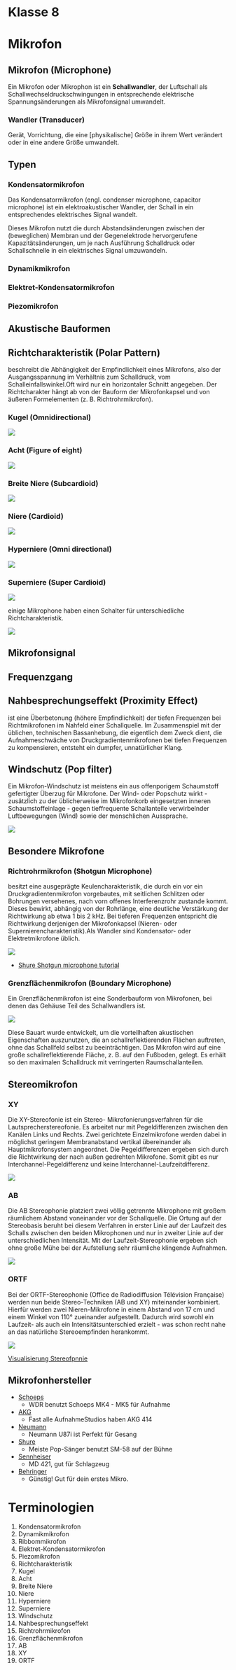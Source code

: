 # Klasse 8
# Mikrofon


## Mikrofon (Microphone)
Ein Mikrofon oder Mikrophon ist ein **Schallwandler**, der Luftschall als Schallwechseldruckschwingungen in entsprechende elektrische Spannungsänderungen als Mikrofonsignal umwandelt.



### Wandler (Transducer)
Gerät, Vorrichtung, die eine [physikalische] Größe in ihrem Wert verändert oder in eine andere Größe umwandelt.

## Typen
### Kondensatormikrofon
Das Kondensatormikrofon (engl. condenser microphone, capacitor microphone) ist ein elektroakustischer Wandler, der Schall in ein entsprechendes elektrisches Signal wandelt.

Dieses Mikrofon nutzt die durch Abstandsänderungen zwischen der (beweglichen) Membran und der Gegenelektrode hervorgerufene Kapazitätsänderungen, um je nach Ausführung Schalldruck oder Schallschnelle in ein elektrisches Signal umzuwandeln.



### Dynamikmikrofon



### Elektret-Kondensatormikrofon


### Piezomikrofon


## Akustische Bauformen

## Richtcharakteristik (Polar Pattern)
beschreibt die Abhängigkeit der Empfindlichkeit eines Mikrofons, also der Ausgangsspannung im Verhältnis zum Schalldruck, vom Schalleinfallswinkel.Oft wird nur ein horizontaler Schnitt angegeben. Der Richtcharakter hängt ab von der Bauform der Mikrofonkapsel und von äußeren Formelementen (z. B. Richtrohrmikrofon).

### Kugel (Omnidirectional)

![](Klasse8/kugel.png)
### Acht (Figure of eight)

![](Klasse8/figure_eight.png)
### Breite Niere (Subcardioid)

![](Klasse8/subcardioid.png)
### Niere (Cardioid)

![](Klasse8/cardioid.png)

### Hyperniere (Omni directional)

![](Klasse8/hypercardioid.png)

### Superniere (Super Cardioid)
![](Klasse8/supercardioid.png)

einige Mikrophone haben einen Schalter für unterschiedliche Richtcharakteristik.

![](Klasse8/schalter.png)

## Mikrofonsignal

## Frequenzgang





## Nahbesprechungseffekt (Proximity Effect)
ist eine Überbetonung (höhere Empfindlichkeit) der tiefen Frequenzen bei Richtmikrofonen im Nahfeld einer Schallquelle. Im Zusammenspiel mit der üblichen, technischen Bassanhebung, die eigentlich dem Zweck dient, die Aufnahmeschwäche von Druckgradientenmikrofonen bei tiefen Frequenzen zu kompensieren, entsteht ein dumpfer, unnatürlicher Klang.



## Windschutz (Pop filter)

Ein Mikrofon-Windschutz ist meistens ein aus offenporigem Schaumstoff gefertigter Überzug für Mikrofone. Der Wind- oder Popschutz wirkt - zusätzlich zu der üblicherweise im Mikrofonkorb eingesetzten inneren Schaumstoffeinlage - gegen tieffrequente Schallanteile verwirbelnder Luftbewegungen (Wind) sowie der menschlichen Aussprache.

![](Klasse8/popg.jpg)

## Besondere Mikrofone

### Richtrohrmikrofon (Shotgun Microphone)
besitzt eine ausgeprägte Keulencharakteristik, die durch ein vor ein Druckgradientenmikrofon vorgebautes, mit seitlichen Schlitzen oder Bohrungen versehenes, nach vorn offenes Interferenzrohr zustande kommt. Dieses bewirkt, abhängig von der Rohrlänge, eine deutliche Verstärkung der Richtwirkung ab etwa 1 bis 2 kHz. Bei tieferen Frequenzen entspricht die Richtwirkung derjenigen der Mikrofonkapsel (Nieren- oder Supernierencharakteristik).Als Wandler sind Kondensator- oder Elektretmikrofone üblich.

![](Klasse8/shotgun.jpg)
- [Shure Shotgun microphone tutorial](https://www.youtube.com/watch?v=h3LSEnI3ko0)

### Grenzflächenmikrofon (Boundary Microphone)
Ein Grenzflächenmikrofon ist eine Sonderbauform von Mikrofonen, bei denen das Gehäuse Teil des Schallwandlers ist.

![](Klasse8/boundary.jpg)

Diese Bauart wurde entwickelt, um die vorteilhaften akustischen Eigenschaften auszunutzen, die an schallreflektierenden Flächen auftreten, ohne das Schallfeld selbst zu beeinträchtigen. Das Mikrofon wird auf eine große schallreflektierende Fläche, z. B. auf den Fußboden, gelegt. Es erhält so den maximalen Schalldruck mit verringerten Raumschallanteilen.

## Stereomikrofon

### XY
Die XY-Stereofonie ist ein Stereo- Mikrofonierungsverfahren für die Lautsprecherstereofonie. Es arbeitet nur mit Pegeldifferenzen zwischen den Kanälen Links und Rechts. Zwei gerichtete Einzelmikrofone werden dabei in möglichst geringem Membranabstand vertikal übereinander als Hauptmikrofonsystem angeordnet. Die Pegeldifferenzen ergeben sich durch die Richtwirkung der nach außen gedrehten Mikrofone. Somit gibt es nur Interchannel-Pegeldifferenz und keine Interchannel-Laufzeitdifferenz.

![](Klasse8/xy.png)

### AB
Die AB Stereophonie platziert zwei völlig getrennte Mikrophone mit großem räumlichem Abstand voneinander vor der Schallquelle. Die Ortung auf der Stereobasis beruht bei diesem Verfahren in erster Linie auf der Laufzeit des Schalls zwischen den beiden Mikrophonen und nur in zweiter Linie auf der unterschiedlichen Intensität. Mit der Laufzeit-Stereophonie ergeben sich ohne große Mühe bei der Aufstellung sehr räumliche klingende Aufnahmen.

![](Klasse8/ab.png)

### ORTF
Bei der ORTF-Stereophonie (Office de Radiodiffusion Télévision Française) werden nun beide Stereo-Techniken (AB und XY) miteinander kombiniert. Hierfür werden zwei Nieren-Mikrofone in einem Abstand von 17 cm und einem Winkel von 110° zueinander aufgestellt. Dadurch wird sowohl ein Laufzeit- als auch ein Intensitätsunterschied erzielt - was schon recht nahe an das natürliche Stereoempfinden herankommt.

![](Klasse8/ortf.png)

[Visualisierung Stereofpnnie](http://www.sengpielaudio.com/Visualization-XY90.htm)
## Mikrofonhersteller

- [Schoeps](http://www.schoeps.de/en/home)
  - WDR benutzt Schoeps MK4 - MK5 für Aufnahme
- [AKG](http://www.akg.com/AKG-997.html)
  - Fast alle AufnahmeStudios haben AKG 414
- [Neumann](http://neumannusa.com)
  - Neumann U87i ist Perfekt für Gesang
- [Shure](http://www.shure.de)
  - Meiste Pop-Sänger benutzt SM-58 auf der Bühne
- [Sennheiser](http://en-de.sennheiser.com)
  - MD 421, gut für Schlagzeug
- [Behringer](http://www.behringer.com)
  - Günstig! Gut für dein erstes Mikro.

# Terminologien

1. Kondensatormikrofon
2.  Dynamikmikrofon
3.  Ribbommikrofon
4.  Elektret-Kondensatormikrofon
5.  Piezomikrofon
5. Richtcharakteristik
6. Kugel
7. Acht
8. Breite Niere
9. Niere
10. Hyperniere
11. Superniere
13. Windschutz
15. Nahbesprechungseffekt
15. Richtrohrmikrofon
17. Grenzflächenmikrofon
18. AB
19. XY
20. ORTF

